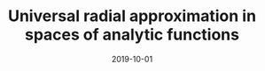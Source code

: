 ---
title: "Universal radial approximation in spaces of analytic functions"
collection: publications
permalink: /publication/001_Universal_radial_approximation_in_spaces_of_analytic_functions
date: 2019-10-01
#venue: 'Journal of Open Source Software'
#paperurl: '/files/pdf/research/BayesPostEst.pdf'
link: 'https://sciencedirect.com/science/article/pii/S0022247X22001160?via%3Dihub'
citation: 'J. Math. Anal. Appl. 512 (2022), no. 1, 126102.'
---